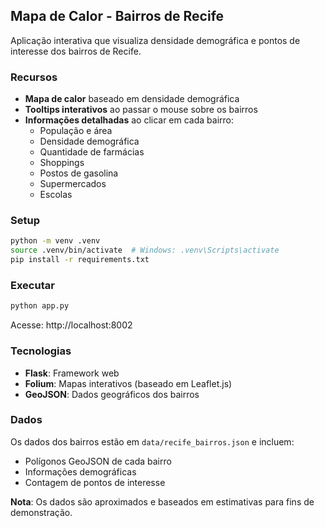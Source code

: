 ## Mapa de Calor - Bairros de Recife

Aplicação interativa que visualiza densidade demográfica e pontos de interesse dos bairros de Recife.

### Recursos

- **Mapa de calor** baseado em densidade demográfica
- **Tooltips interativos** ao passar o mouse sobre os bairros
- **Informações detalhadas** ao clicar em cada bairro:
  - População e área
  - Densidade demográfica
  - Quantidade de farmácias
  - Shoppings
  - Postos de gasolina
  - Supermercados
  - Escolas

### Setup

```bash
python -m venv .venv
source .venv/bin/activate  # Windows: .venv\Scripts\activate
pip install -r requirements.txt
```

### Executar

```bash
python app.py
```

Acesse: http://localhost:8002

### Tecnologias

- **Flask**: Framework web
- **Folium**: Mapas interativos (baseado em Leaflet.js)
- **GeoJSON**: Dados geográficos dos bairros

### Dados

Os dados dos bairros estão em `data/recife_bairros.json` e incluem:
- Polígonos GeoJSON de cada bairro
- Informações demográficas
- Contagem de pontos de interesse

**Nota**: Os dados são aproximados e baseados em estimativas para fins de demonstração.
